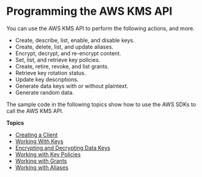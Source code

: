 # Programming the AWS KMS API<a name="programming-top"></a>

You can use the AWS KMS API to perform the following actions, and more\.
+ Create, describe, list, enable, and disable keys\.
+ Create, delete, list, and update aliases\.
+ Encrypt, decrypt, and re\-encrypt content\.
+ Set, list, and retrieve key policies\.
+ Create, retire, revoke, and list grants\.
+ Retrieve key rotation status\.
+ Update key descriptions\.
+ Generate data keys with or without plaintext\.
+ Generate random data\.

The sample code in the following topics show how to use the AWS SDKs to call the AWS KMS API\.

**Topics**
+ [Creating a Client](programming-client.md)
+ [Working With Keys](programming-keys.md)
+ [Encrypting and Decrypting Data Keys](programming-encryption.md)
+ [Working with Key Policies](programming-key-policies.md)
+ [Working with Grants](programming-grants.md)
+ [Working with Aliases](programming-aliases.md)